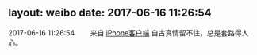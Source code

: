 layout: weibo
date: 2017-06-16 11:26:54
---
<meta name="referrer" content="no-referrer" />

2017-06-16 11:26:54  &nbsp;&nbsp;&nbsp;&nbsp;&nbsp;&nbsp; 来自 <a href="http://app.weibo.com/t/feed/9ksdit" rel="nofollow">iPhone客户端</a>
自古真情留不住，总是套路得人心。 ​​​
